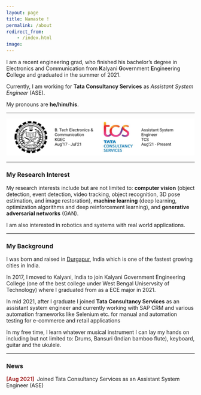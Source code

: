 ```yaml
---
layout: page
title: Namaste !
permalink: /about
redirect_from:
    - /index.html
image: 
---
```


I am a recent engineering grad, who finished his bachelor’s degree in Electronics and Communication from **K**alyani **G**overnment **E**ngineering **C**ollege and graduated in the summer of 2021.

Currently, I am working for **Tata Consultancy Services** as _Assistant System Engineer_ (ASE).


My pronouns are **he/him/his**.

---

<p style="text-align:center;"><img src="../assets/img/exp.png" alt="Logo"></p>

---

### My Research Interest
My research interests include but are not limited to: **computer vision** (object detection, event detection, video tracking, object recognition, 3D pose estimation, and image restoration), **machine learning** (deep learning, optimization algorithms and deep reinforcement learning), and **generative adversarial networks** (GAN).

I am also interested in robotics and systems with real world applications.


---

### My Background
I was born and raised in [Durgapur](https://en.wikipedia.org/wiki/Durgapur), India which is one of the fastest growing cities in India.

In 2017, I moved to Kalyani, India to join Kalyani Government Engineering College (one of the best college under West Bengal Uniservsity of Technology) where I graduated from as a ECE major in 2021.

In mid 2021, after I graduate I joined **Tata Consultancy Services** as an assistant system engineer and currently working with SAP CRM and various automation frameworks like Selenium etc. for manual and automation testing for e-commerce and retail applications

In my free time, I learn whatever musical instrument I can lay my hands on including but not limited to: Drums, Bansuri (Indian bamboo flute), keyboard, guitar and the ukulele.


---

### News

<span style="color:brown">**[Aug 2021]**</span>&ensp;Joined Tata Consultancy Services as an Assistant System Engineer (ASE)

